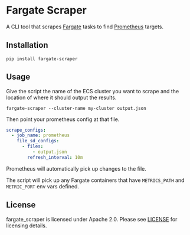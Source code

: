 # Fargate Scraper

A CLI tool that scrapes [Fargate] tasks to find [Prometheus] targets.

[Fargate]: https://aws.amazon.com/fargate/
[Prometheus]: https://prometheus.io/


## Installation

    pip install fargate-scraper


## Usage

Give the script the name of the ECS cluster you want to scrape and the
location of where it should output the results.

```
fargate-scraper --cluster-name my-cluster output.json
```

Then point your prometheus config at that file.

``` yaml
scrape_configs:
  - job_name: prometheus
    file_sd_configs:
      - files:
          - output.json
        refresh_interval: 10m
```

Prometheus will automatically pick up changes to the file.

The script will pick up any Fargate containers that have
`METRICS_PATH` and `METRIC_PORT` env vars defined.


## License

fargate_scraper is licensed under Apache 2.0.  Please see [LICENSE]
for licensing details.

[LICENSE]: https://github.com/Bogdanp/fargate_scraper/blob/master/LICENSE
